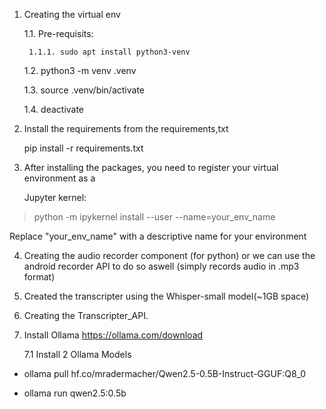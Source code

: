 1. Creating the virtual env

    1.1. Pre-requisits:

        1.1.1. sudo apt install python3-venv

    1.2. python3 -m venv .venv

    1.3. source .venv/bin/activate

    1.4. deactivate

2. Install the requirements from the requirements,txt

    pip install -r requirements.txt

3. After installing the packages, you need to register your virtual environment as a 

    Jupyter kernel:

>    python -m ipykernel install --user --name=your_env_name

Replace "your_env_name" with a descriptive name for your environment

4. Creating the audio recorder component (for python) or we can use the android 
recorder API to do so aswell (simply records audio in .mp3 format)

5. Created the transcripter using the Whisper-small model(~1GB space)

6. Creating the Transcripter_API.

7. Install Ollama https://ollama.com/download

    7.1 Install 2 Ollama Models 

- ollama pull hf.co/mradermacher/Qwen2.5-0.5B-Instruct-GGUF:Q8_0

- ollama run qwen2.5:0.5b


